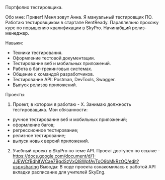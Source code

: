 Портфолио тестировщика.

Обо мне:
Привет! Меня зовут Анна. Я мануальный тестировщик ПО. 
Работаю тестировщиком в стартапе RentReady. Параллельно прохожу курс по повышению квалификации в SkyPro.
Начинабщий релиз-менеджер.

Навыки:
- Техники тестирования.
- Оформление тестовой документации.
- Тестирование веб и мобильных приложений.
- Работа в баг-трекинговых системах.
- Общение с командой разработчиков.
- Тестирование API: Postman, DevTools, Swagger.
- Выпуск релизов приложений.


Проекты:
1. Проект, в котором я работаю - Х. Занимаю должность тестироващика.
Мои обязанности:
- ручное тестирование веб и мобильных приложений;
- оформление багов;
- регрессионное тестирование;
- релизное тестирование;
- выпуск новых версий приложений.
2. Учебный проект в SkyPro по теме API.
  Проект доступен по ссылке - https://docs.google.com/document/d/1-JJEWCfBdhlfWCae7BgdSzVxQI8WpfAvToO9bMkRzOQ/edit?usp=sharing
  Выводы: В ходе проекта ознакомилась с работой API вкладки расписание для учителей SkyEng.
